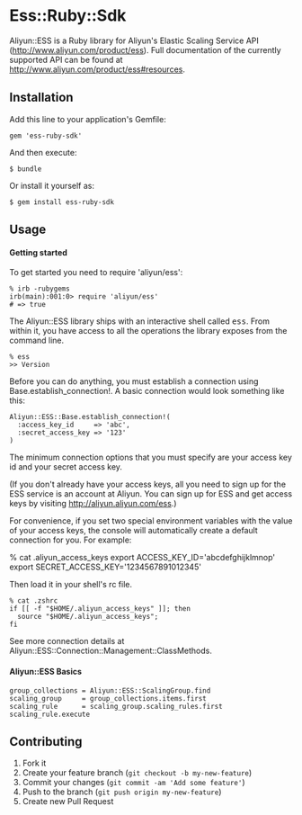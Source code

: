 # Ess::Ruby::Sdk

Aliyun::ESS is a Ruby library for Aliyun's Elastic Scaling Service API (http://www.aliyun.com/product/ess).
Full documentation of the currently supported API can be found at http://www.aliyun.com/product/ess#resources.

## Installation

Add this line to your application's Gemfile:

    gem 'ess-ruby-sdk'

And then execute:

    $ bundle

Or install it yourself as:

    $ gem install ess-ruby-sdk

## Usage

#### Getting started

To get started you need to require 'aliyun/ess':

    % irb -rubygems
    irb(main):001:0> require 'aliyun/ess'
    # => true

The Aliyun::ESS library ships with an interactive shell called <tt>ess</tt>. From within it, you have access to all the operations the library exposes from the command line.

    % ess
    >> Version

Before you can do anything, you must establish a connection using Base.establish_connection!.  A basic connection would look something like this:

    Aliyun::ESS::Base.establish_connection!(
      :access_key_id     => 'abc', 
      :secret_access_key => '123'
    )

The minimum connection options that you must specify are your access key id and your secret access key.

(If you don't already have your access keys, all you need to sign up for the ESS service is an account at Aliyun. You can sign up for ESS and get access keys by visiting http://aliyun.aliyun.com/ess.)

For convenience, if you set two special environment variables with the value of your access keys, the console will automatically create a default connection for you. For example:

  % cat .aliyun_access_keys
  export ACCESS_KEY_ID='abcdefghijklmnop'
  export SECRET_ACCESS_KEY='1234567891012345'

Then load it in your shell's rc file.

    % cat .zshrc
    if [[ -f "$HOME/.aliyun_access_keys" ]]; then
      source "$HOME/.aliyun_access_keys";
    fi

See more connection details at Aliyun::ESS::Connection::Management::ClassMethods.

#### Aliyun::ESS Basics

    group_collections = Aliyun::ESS::ScalingGroup.find
    scaling_group     = group_collections.items.first
    scaling_rule      = scaling_group.scaling_rules.first
    scaling_rule.execute

## Contributing

1. Fork it
2. Create your feature branch (`git checkout -b my-new-feature`)
3. Commit your changes (`git commit -am 'Add some feature'`)
4. Push to the branch (`git push origin my-new-feature`)
5. Create new Pull Request
